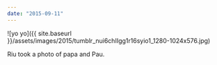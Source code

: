 ```yaml
---
date: "2015-09-11"
---
```


![yo yo]({{ site.baseurl }}/assets/images/2015/tumblr_nui6chIIgg1r16syio1_1280-1024x576.jpg)

Riu took a photo of papa and Pau.
